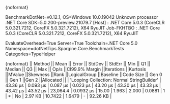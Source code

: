 {noformat}

BenchmarkDotNet=v0.12.1, OS=Windows 10.0.19042
Unknown processor
.NET Core SDK=5.0.200-preview.21079.7
  [Host]     : .NET Core 5.0.3 (CoreCLR 5.0.321.7212, CoreFX 5.0.321.7212), X64 RyuJIT
  Job-FKHTBO : .NET Core 5.0.3 (CoreCLR 5.0.321.7212, CoreFX 5.0.321.7212), X64 RyuJIT

EvaluateOverhead=True  Server=True  Toolchain=.NET Core 5.0  
Namespace=dotNetTips.Spargine.Core.BenchmarkTests  Categories=TypeHelper  

{noformat}
||                                    Method ||    Mean ||   Error ||  StdDev ||  StdErr ||     Min ||      Q1 ||  Median ||      Q3 ||     Max ||    Op/s ||CI99.9% Margin ||Iterations ||Kurtosis ||MValue ||Skewness ||Rank ||LogicalGroup ||Baseline ||Code Size ||  Gen 0 || Gen 1 ||Gen 2 ||Allocated ||
| 'Looping Collection: Normal StringBuilder' | 43.36 μs | 0.093 μs | 0.087 μs | 0.023 μs | 43.20 μs | 43.30 μs | 43.33 μs | 43.42 μs | 43.52 μs | 23,064.4 |      0.0932 μs |      15.00 |    1.963 |  2.000 |   0.0881 |    1 |            * |       No |   2.97 KB | 10.7422 | 1.6479 |     - |  92.26 KB |
